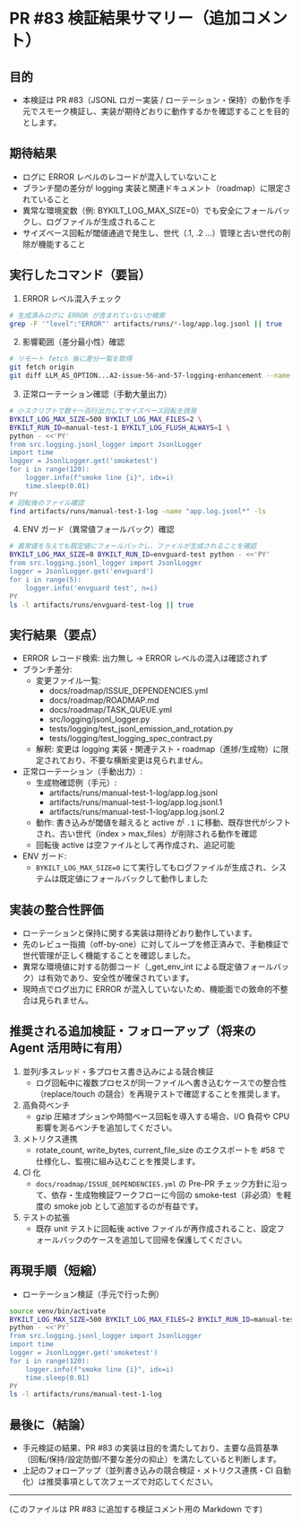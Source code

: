 # PR #83 検証結果サマリー（追加コメント）

## 目的
- 本検証は PR #83（JSONL ロガー実装 / ローテーション・保持）の動作を手元でスモーク検証し、実装が期待どおりに動作するかを確認することを目的とします。

## 期待結果
- ログに ERROR レベルのレコードが混入していないこと
- ブランチ間の差分が logging 実装と関連ドキュメント（roadmap）に限定されていること
- 異常な環境変数（例: BYKILT_LOG_MAX_SIZE=0）でも安全にフォールバックし、ログファイルが生成されること
- サイズベース回転が閾値通過で発生し、世代（.1, .2 …）管理と古い世代の削除が機能すること

## 実行したコマンド（要旨）
1) ERROR レベル混入チェック

```bash
# 生成済みログに ERROR が含まれていないか検索
grep -F '"level":"ERROR"' artifacts/runs/*-log/app.log.jsonl || true
```

2) 影響範囲（差分最小性）確認

```bash
# リモート fetch 後に差分一覧を取得
git fetch origin
git diff LLM_AS_OPTION...A2-issue-56-and-57-logging-enhancement --name-only
```

3) 正常ローテーション確認（手動大量出力）

```bash
# 小スクリプトで数十〜百行出力してサイズベース回転を誘発
BYKILT_LOG_MAX_SIZE=500 BYKILT_LOG_MAX_FILES=2 \
BYKILT_RUN_ID=manual-test-1 BYKILT_LOG_FLUSH_ALWAYS=1 \
python - <<'PY'
from src.logging.jsonl_logger import JsonlLogger
import time
logger = JsonlLogger.get('smoketest')
for i in range(120):
    logger.info(f"smoke line {i}", idx=i)
    time.sleep(0.01)
PY
# 回転後のファイル確認
find artifacts/runs/manual-test-1-log -name "app.log.jsonl*" -ls
```

4) ENV ガード（異常値フォールバック）確認

```bash
# 異常値を与えても既定値にフォールバックし、ファイルが生成されることを確認
BYKILT_LOG_MAX_SIZE=0 BYKILT_RUN_ID=envguard-test python - <<'PY'
from src.logging.jsonl_logger import JsonlLogger
logger = JsonlLogger.get('envguard')
for i in range(5):
    logger.info('envguard test', n=i)
PY
ls -l artifacts/runs/envguard-test-log || true
```

## 実行結果（要点）
- ERROR レコード検索: 出力無し → ERROR レベルの混入は確認されず
- ブランチ差分:
  - 変更ファイル一覧:
    - docs/roadmap/ISSUE_DEPENDENCIES.yml
    - docs/roadmap/ROADMAP.md
    - docs/roadmap/TASK_QUEUE.yml
    - src/logging/jsonl_logger.py
    - tests/logging/test_jsonl_emission_and_rotation.py
    - tests/logging/test_logging_spec_contract.py
  - 解釈: 変更は logging 実装・関連テスト・roadmap（進捗/生成物）に限定されており、不要な横断変更は見られません。
- 正常ローテーション（手動出力）:
  - 生成物確認例（手元）:
    - artifacts/runs/manual-test-1-log/app.log.jsonl
    - artifacts/runs/manual-test-1-log/app.log.jsonl.1
    - artifacts/runs/manual-test-1-log/app.log.jsonl.2
  - 動作: 書き込みが閾値を越えると active が `.1` に移動、既存世代がシフトされ、古い世代（index > max_files）が削除される動作を確認
  - 回転後 active は空ファイルとして再作成され、追記可能
- ENV ガード:
  - `BYKILT_LOG_MAX_SIZE=0` にて実行してもログファイルが生成され、システムは既定値にフォールバックして動作しました

## 実装の整合性評価
- ローテーションと保持に関する実装は期待どおり動作しています。
- 先のレビュー指摘（off-by-one）に対してループを修正済みで、手動検証で世代管理が正しく機能することを確認しました。
- 異常な環境値に対する防御コード（_get_env_int による既定値フォールバック）は有効であり、安全性が確保されています。
- 現時点でログ出力に ERROR が混入していないため、機能面での致命的不整合は見られません。

## 推奨される追加検証・フォローアップ（将来の Agent 活用時に有用）
1. 並列/多スレッド・多プロセス書き込みによる競合検証
   - ログ回転中に複数プロセスが同一ファイルへ書き込むケースでの整合性（replace/touch の競合）を再現テストで確認することを推奨します。
2. 高負荷ベンチ
   - gzip 圧縮オプションや時間ベース回転を導入する場合、I/O 負荷や CPU 影響を測るベンチを追加してください。
3. メトリクス連携
   - rotate_count, write_bytes, current_file_size のエクスポートを #58 で仕様化し、監視に組み込むことを推奨します。
4. CI 化
   - `docs/roadmap/ISSUE_DEPENDENCIES.yml` の Pre-PR チェック方針に沿って、依存・生成物検証ワークフローに今回の smoke-test（非必須）を軽度の smoke job として追加するのが有益です。
5. テストの拡張
   - 既存 unit テストに回転後 active ファイルが再作成されること、設定フォールバックのケースを追加して回帰を保護してください。

## 再現手順（短縮）
- ローテーション検証（手元で行った例）

```bash
source venv/bin/activate
BYKILT_LOG_MAX_SIZE=500 BYKILT_LOG_MAX_FILES=2 BYKILT_RUN_ID=manual-test-1 BYKILT_LOG_FLUSH_ALWAYS=1 \
python - <<'PY'
from src.logging.jsonl_logger import JsonlLogger
import time
logger = JsonlLogger.get('smoketest')
for i in range(120):
    logger.info(f"smoke line {i}", idx=i)
    time.sleep(0.01)
PY
ls -l artifacts/runs/manual-test-1-log
```

## 最後に（結論）
- 手元検証の結果、PR #83 の実装は目的を満たしており、主要な品質基準（回転/保持/設定防御/不要な差分の抑止）を満たしていると判断します。
- 上記のフォローアップ（並列書き込みの競合検証・メトリクス連携・CI 自動化）は推奨事項として次フェーズで対応してください。

---

(このファイルは PR #83 に追加する検証コメント用の Markdown です)
